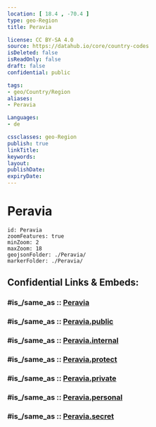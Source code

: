 ```yaml
---
location: [ 18.4 , -70.4 ] 
type: geo-Region
title: Peravia

license: CC BY-SA 4.0
source: https://datahub.io/core/country-codes
isDeleted: false
isReadOnly: false
draft: false
confidential: public

tags:
- geo/Country/Region
aliases:
- Peravia

Languages:
- de

cssclasses: geo-Region
publish: true
linkTitle: 
keywords: 
layout: 
publishDate: 
expiryDate: 
---
```


# Peravia

```leaflet
id: Peravia
zoomFeatures: true 
minZoom: 2 
maxZoom: 18
geojsonFolder: ./Peravia/
markerFolder: ./Peravia/
```


## Confidential Links & Embeds: 

### #is_/same_as :: [Peravia](/_Standards/Earth/Continent/America~Caribbean/Dominican_Rep/provinces~Dominican_Rep/Peravia.md) 

### #is_/same_as :: [Peravia.public](/_public/Earth/Continent/America~Caribbean/Dominican_Rep/provinces~Dominican_Rep/Peravia.public.md) 

### #is_/same_as :: [Peravia.internal](/_internal/Earth/Continent/America~Caribbean/Dominican_Rep/provinces~Dominican_Rep/Peravia.internal.md) 

### #is_/same_as :: [Peravia.protect](/_protect/Earth/Continent/America~Caribbean/Dominican_Rep/provinces~Dominican_Rep/Peravia.protect.md) 

### #is_/same_as :: [Peravia.private](/_private/Earth/Continent/America~Caribbean/Dominican_Rep/provinces~Dominican_Rep/Peravia.private.md) 

### #is_/same_as :: [Peravia.personal](/_personal/Earth/Continent/America~Caribbean/Dominican_Rep/provinces~Dominican_Rep/Peravia.personal.md) 

### #is_/same_as :: [Peravia.secret](/_secret/Earth/Continent/America~Caribbean/Dominican_Rep/provinces~Dominican_Rep/Peravia.secret.md)


